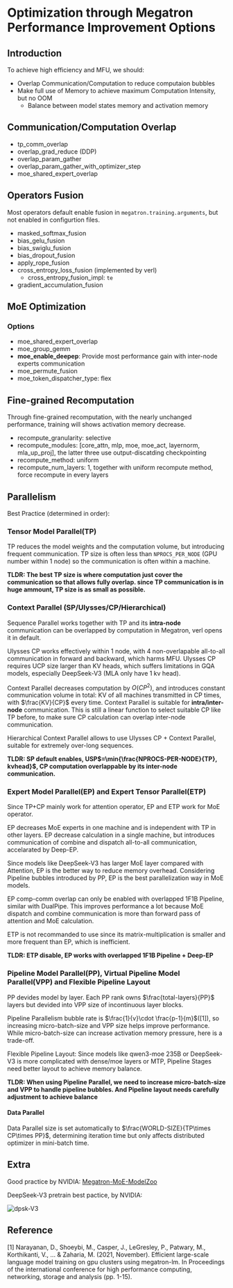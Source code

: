 # Optimization through Megatron Performance Improvement Options

## Introduction

To achieve high efficiency and MFU, we should:

- Overlap Communication/Computation to reduce computaion bubbles
- Make full use of Memory to achieve maximum Computation Intensity, but no OOM
    - Balance between model states memory and activation memory

## Communication/Computation Overlap

- tp_comm_overlap
- overlap_grad_reduce (DDP)
- overlap_param_gather
- overlap_param_gather_with_optimizer_step
- moe_shared_expert_overlap

## Operators Fusion

Most operators default enable fusion in `megatron.training.arguments`, but not enabled in configurtion files.

- masked_softmax_fusion
- bias_gelu_fusion
- bias_swiglu_fusion
- bias_dropout_fusion
- apply_rope_fusion
- cross_entropy_loss_fusion (implemented by verl)
    - cross_entropy_fusion_impl: `te`
- gradient_accumulation_fusion

## MoE Optimization

### Options

- moe_shared_expert_overlap
- moe_group_gemm
- **moe_enable_deepep**: Provide most performance gain with inter-node experts communication
- moe_permute_fusion
- moe_token_dispatcher_type: flex

## Fine-grained Recomputation

Through fine-grained recomputation, with the nearly unchanged performance, training will shows activation memory decrease.

- recompute_granularity: selective
- recompute_modules: [core_attn, mlp, moe, moe_act, layernorm, mla_up_proj], the latter three use output-discatding checkpointing
- recompute_method: uniform
- recompute_num_layers: 1, together with uniform recompute method, force recompute in every layers

## Parallelism

Best Practice (determined in order):

### Tensor Model Parallel(TP)

TP reduces the model weights and the computation volume, but introducing frequent communication. TP size is often less than `NPROCS_PER_NODE` (GPU number within 1 node) so the communication is often within a machine.

**TLDR: The best TP size is where computation just cover the communication so that allows fully overlap. since TP communication is in huge ammount, TP size is as small as possible.**

### Context Parallel (SP/Ulysses/CP/Hierarchical)

Sequence Parallel works together with TP and its **intra-node** communication can be overlapped by computation in Megatron, verl opens it in default.

Ulysses CP works effectively within 1 node, with 4 non-overlapable all-to-all communication in forward and backward, which harms MFU. Ulysses CP requires UCP size larger than KV heads, which suffers limitations in GQA models, especially DeepSeek-V3 (MLA only have 1 kv head).

Context Parallel decreases computation by $O(CP^2)$, and introduces constant communication volume in total: KV of all machines transmitted in CP times, with $\frac{KV}{CP}$ every time. Context Parallel is suitable for **intra/inter-node** communication. This is still a linear function to select suitable CP like TP before, to make sure CP calculation can overlap inter-node communication.

Hierarchical Context Parallel allows to use Ulysses CP + Context Parallel, suitable for extremely over-long sequences.

**TLDR: SP default enables, USP$=\min{\frac{NPROCS-PER-NODE}{TP}, kvhead}$, CP computation overlappable by its inter-node communication.**

### Expert Model Parallel(EP) and Expert Tensor Parallel(ETP)

Since TP+CP mainly work for attention operator, EP and ETP work for MoE operator.

EP decreases MoE experts in one machine and is independent with TP in other layers. EP decrease calculation in a single machine, but introduces communication of combine and dispatch all-to-all communication, accelarated by Deep-EP.

Since models like DeepSeek-V3 has larger MoE layer compared with Attention, EP is the better way to reduce memory overhead. Considering Pipeline bubbles introduced by PP, EP is the best parallelization way in MoE models.

EP comp-comm overlap can only be enabled with overlapped 1F1B Pipeline, similar with DualPipe. This improves performance a lot because MoE dispatch and combine communication is more than forward pass of attention and MoE calculation.

ETP is not recommanded to use since its matrix-multiplication is smaller and more frequent than EP, which is inefficient.

**TLDR: ETP disable, EP works with overlapped 1F1B Pipeline + Deep-EP**

### Pipeline Model Parallel(PP), Virtual Pipeline Model Parallel(VPP) and Flexible Pipeline Layout

PP devides model by layer. Each PP rank owns $\frac{total-layers}{PP}$ layers but devided into VPP size of incontinuous layer blocks.

Pipeline Parallelism bubble rate is $\frac{1}{v}\cdot \frac{p-1}{m}$([1]), so increasing micro-batch-size and VPP size helps improve performance. While micro-batch-size can increase activation memory pressure, here is a trade-off.

Flexible Pipeline Layout: Since models like qwen3-moe 235B or DeepSeek-V3 is more complicated with dense/moe layers or MTP, Pipeline Stages need better layout to achieve memory balance.

**TLDR: When using Pipeline Parallel, we need to increase micro-batch-size and VPP to handle pipeline bubbles. And Pipeline layout needs carefully adjustment to achieve balance**

#### Data Parallel

Data Parallel size is set automatically to $\frac{WORLD-SIZE}{TP\times CP\times PP}$, determining iteration time but only affects distributed optimizer in mini-batch time.

## Extra

Good practice by NVIDIA: [Megatron-MoE-ModelZoo](https://github.com/yanring/Megatron-MoE-ModelZoo)

DeepSeek-V3 pretrain best pactice, by NVIDIA:

![dpsk-V3](./images/dpsk-V3-best-practice.png)

## Reference

[1] Narayanan, D., Shoeybi, M., Casper, J., LeGresley, P., Patwary, M., Korthikanti, V., ... & Zaharia, M. (2021, November). Efficient large-scale language model training on gpu clusters using megatron-lm. In Proceedings of the international conference for high performance computing, networking, storage and analysis (pp. 1-15).